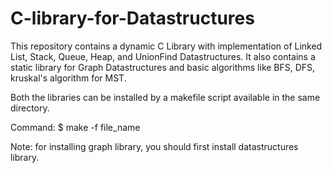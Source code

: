 # C-library-for-Datastructures
This repository contains a dynamic C Library with implementation of Linked List, Stack, Queue, Heap, and UnionFind Datastructures. It also contains a static library for Graph Datastructures and basic algorithms like BFS, DFS, kruskal's algorithm for MST.  

Both the libraries can be installed by a makefile script available in the same directory.  

Command: $ make -f file_name  
  
Note: for installing graph library, you should first install datastructures library.
